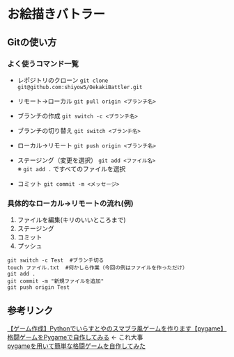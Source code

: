 # お絵描きバトラー

## Gitの使い方
### よく使うコマンド一覧
- レポジトリのクローン
`git clone git@github.com:shiyow5/OekakiBattler.git`  

- リモート→ローカル
`git pull origin <ブランチ名>`

- ブランチの作成
`git switch -c <ブランチ名>`  

- ブランチの切り替え
`git switch <ブランチ名>`  

- ローカル→リモート
`git push origin <ブランチ名>`

- ステージング（変更を選択）
`git add <ファイル名>`  
※ `git add .` ですべてのファイルを選択  

- コミット
`git commit -m <メッセージ>`

### 具体的なローカル→リモートの流れ(例)
1. ファイルを編集(キリのいいところまで)
2. ステージング
3. コミット
4. プッシュ
```git
git switch -c Test  #ブランチ切る
touch ファイル.txt  #何かしら作業（今回の例はファイルを作っただけ）
git add .
git commit -m "新規ファイルを追加"
git push origin Test
```

## 参考リンク
[【ゲーム作成】Pythonでいらすとやのスマブラ風ゲームを作ります【pygame】](https://it-programming-beginner.com/2023/08/23/pygame-ssbu-01/)  
[格闘ゲームをPygameで自作してみる](https://note.com/kakunik/n/n899af1ce8bfd) ← これ大事  
[pygameを用いて簡単な格闘ゲームを自作してみた](https://qiita.com/kankitu_man/items/0c47e24aff11fee9022c)  
